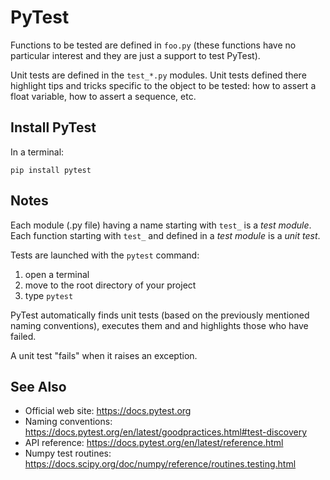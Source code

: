 # PyTest

Functions to be tested are defined in `foo.py` (these functions have no particular interest and they are just a support to test PyTest).

Unit tests are defined in the `test_*.py` modules.
Unit tests defined there highlight tips and tricks specific to the object to be tested: how to assert a float variable, how to assert a sequence, etc.


## Install PyTest

In a terminal:

```
pip install pytest
```


## Notes

Each module (.py file) having a name starting with `test_` is a *test module*.
Each function starting with `test_` and defined in a *test module* is a *unit test*.

Tests are launched with the `pytest` command:

1. open a terminal
2. move to the root directory of your project
3. type `pytest`

PyTest automatically finds unit tests (based on the previously mentioned naming conventions),
executes them and and highlights those who have failed.

A unit test "fails" when it raises an exception.


## See Also

- Official web site: https://docs.pytest.org
- Naming conventions: https://docs.pytest.org/en/latest/goodpractices.html#test-discovery
- API reference: https://docs.pytest.org/en/latest/reference.html
- Numpy test routines: https://docs.scipy.org/doc/numpy/reference/routines.testing.html
